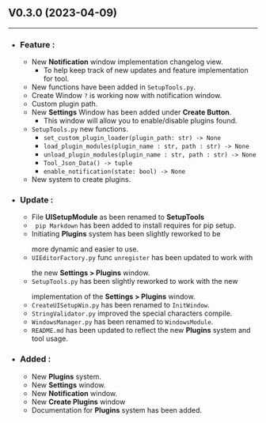 ## V0.3.0 (2023-04-09) 
___
  - ### Feature : 
    - New **Notification** window implementation changelog view.
      - To help keep track of new updates and feature implementation for tool.
    - New functions have been added in `SetupTools.py`.
    - Create Window `?` is working now with notification window.
    - Custom plugin path.
    - New **Settings** Window has been added under **Create Button**.
      - This window will allow you to enable/disable plugins found.
    - `SetupTools.py` new functions.
        - `set_custom_plugin_loader(plugin_path: str) -> None`
        - `load_plugin_modules(plugin_name : str, path : str) -> None`
        - `unload_plugin_modules(plugin_name : str, path : str) -> None`
        - `Tool_Json_Data() -> tuple`
        - `enable_notification(state: bool) -> None`
    -  New system to create plugins.

  - ### Update :
    - File **UISetupModule** as been renamed to **SetupTools**
    - ` pip Markdown` has been added to install requires for pip setup.
    - Initiating **Plugins** system has been slightly reworked to be </p>
    more dynamic and easier to use.
    - `UIEditorFactory.py` func `unregister` has been updated to work with </p>
    the new **Settings > Plugins** window.
    - `SetupTools.py` has been slightly reworked to work with the new </p>
    implementation of the **Settings > Plugins** window.
    - `CreateUISetupWin.py` has been renamed to `InitWindow`.
    - `StringValidator.py` improved the special characters compile.
    - `WindowsManager.py` has been renamed to `WindowsModule`.
    - `README.md` has been updated to reflect the new **Plugins** system and tool usage.

  - ### Added :
    - New **Plugins** system.
    - New **Settings** window.
    - New **Notification** window.
    - New **Create Plugins** window
    - Documentation for **Plugins** system has been added.
